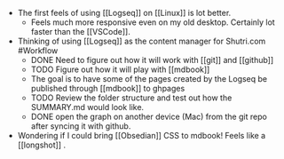 - The first feels of using [[Logseq]] on [[Linux]] is lot better.
	- Feels much more responsive even on my old desktop. Certainly lot faster than the [[VSCode]].
- Thinking of using [[Logseq]] as the content manager for Shutri.com #Workflow
	- DONE Need to figure out how it will work with [[git]] and [[github]]
	- TODO Figure out how it will play with [[mdbook]]
	- The goal is to have some of the pages created by the Logseq  be published through [[mdbook]] to ghpages
	- TODO Review the folder structure and test out how the SUMMARY.md would look like.
	- DONE  open the graph on another device (Mac) from the git repo after syncing it with github.
- Wondering if I could bring [[Obsedian]] CSS to mdbook! Feels like a [[longshot]] .
